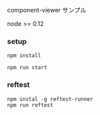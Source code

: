 
component-viewer サンプル

node >= 0.12

### setup

```
npm install

npm run start
```


### reftest

```
npm instal -g reftest-runner
npm run reftest
```